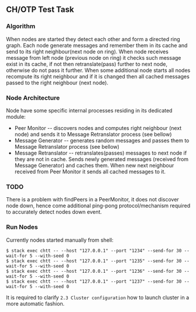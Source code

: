 ## CH/OTP Test Task

### Algorithm

When nodes are started they detect each other and form a directed 
ring graph. Each node generate messages and remember them in its cache 
and send to its right neighbour(next node on ring). When node receives 
message from left node (previous node on ring) it checks such message 
exist in its cache, if not then retranslate(pass) further to next node, 
otherwise do not pass it further. When some additional node starts all 
nodes recompute its right neighbour and if it is changed then all cached 
messages passed to the right neighbour (next node).
 
### Node Architecture

Node have some specific internal processes residing in its dedicated module:
 * Peer Monitor -- discovers nodes and computes right neighbour (next node) 
   and sends it to Message Retranslator process (see bellow)
 * Message Generator -- generates random messages and passes them to Message 
   Retranslator process (see bellow)
 * Message Retranslator -- retranslates(passes) messages to next node if 
   they are not in cache. Sends newly generated messages (received from 
   Message Generator) and caches them. When new next neighbour received 
   from Peer Monitor it sends all cached messages to it.
     
### TODO

There is a problem with findPeers in a PeerMonitor, it does not discover 
node down, hence come additional ping-pong protocol/mechanism required to 
accurately detect nodes down event.

### Run Nodes

Currently nodes started manually from shell:

```
$ stack exec chtt -- --host "127.0.0.1" --port "1234" --send-for 30 --wait-for 5 --with-seed 0
$ stack exec chtt -- --host "127.0.0.1" --port "1235" --send-for 30 --wait-for 5 --with-seed 0
$ stack exec chtt -- --host "127.0.0.1" --port "1236" --send-for 30 --wait-for 5 --with-seed 0
$ stack exec chtt -- --host "127.0.0.1" --port "1237" --send-for 30 --wait-for 5 --with-seed 0
```

It is required to clarify `2.3 Cluster configuration` how to launch 
cluster in a more automatic fashion.